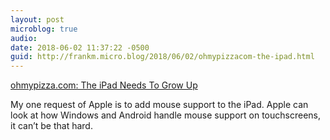 ```yaml
---
layout: post
microblog: true
audio: 
date: 2018-06-02 11:37:22 -0500
guid: http://frankm.micro.blog/2018/06/02/ohmypizzacom-the-ipad.html
---
```

 [ohmypizza.com: The iPad Needs To Grow Up](http://ohmypizza.com/2018/06/ipad-needs-to-grow-up.php)

My one request of Apple is to add mouse support to the iPad. Apple can look at how Windows and Android handle mouse support on touchscreens, it can’t be that hard. 
